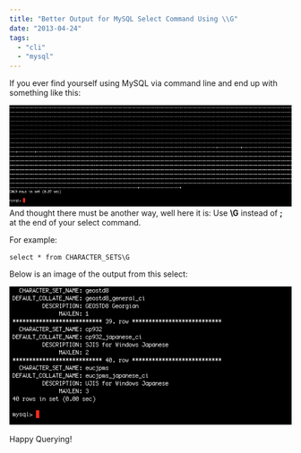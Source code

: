 ```yaml
---
title: "Better Output for MySQL Select Command Using \\G"
date: "2013-04-24"
tags: 
  - "cli"
  - "mysql"
---
```


If you ever find yourself using MySQL via command line and end up with something like this:

[![mysql-command-line](/assets/images/mysql-command-line.jpg)](http://phpboyscout.uk/wp-content/uploads/2013/04/mysql-command-line.jpg) And thought there must be another way, well here it is: Use **\\G** instead of **;** at the end of your select command.

For example:

```
select * from CHARACTER_SETS\G
```

Below is an image of the output from this select:

[![mysql-nice-output](/assets/images/mysql-nice-output.png)](http://phpboyscout.uk/wp-content/uploads/2013/04/mysql-nice-output.png)

Happy Querying!
